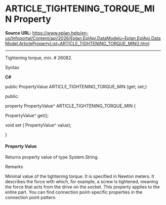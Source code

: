 # ARTICLE_TIGHTENING_TORQUE_MIN Property

**Source URL:** https://www.eplan.help/en-us/Infoportal/Content/api/2026/Eplan.EplApi.DataModelu~Eplan.EplApi.DataModel.ArticlePropertyList~ARTICLE_TIGHTENING_TORQUE_MIN().html

---

Tightening torque, min. # 26082.

Syntax

**C#**



public PropertyValue ARTICLE_TIGHTENING_TORQUE_MIN {get; set;}

public:

property PropertyValue^ ARTICLE_TIGHTENING_TORQUE_MIN {

   PropertyValue^ get();

   void set (    PropertyValue^ value);

}


#### Property Value

Returns property value of type System.String.

Remarks

Minimal value of the tightening torque. It is specified in Newton meters. It describes the force with which, for example, a screw is tightened, meaning the force that acts from the drive on the socket. This property applies to the entire part. You can find connection point-specific properties in the connection point pattern.
